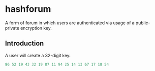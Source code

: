 # hashforum
A form of forum in which users are authenticated via usage of a public-private encryption key.

## Introduction

A user will create a 32-digit key.

```c
86 52 19 43 32 19 87 11 94 25 14 13 67 17 18 54
```
